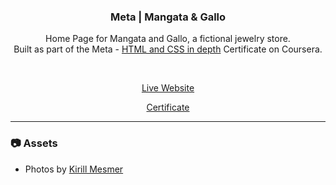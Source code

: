 <h3 align="center">Meta | Mangata & Gallo</h3>

<p align="center">Home Page for Mangata and Gallo, a fictional jewelry store.<br>
Built as part of the Meta - <a href="https://www.coursera.org/learn/html-and-css-in-depth">HTML and CSS in depth</a> Certificate on Coursera.</p><br>

<p align="center"><a href="https://red-waltz.github.io/Coursera-meta-mangata-and-gallo-project">Live Website</a></p>
<p align="center"><a href="https://coursera.org/share/4febedd4c34851ed85445a3a01ae0289">Certificate</a></p>

---
### :camera: Assets

- Photos by <a href="https://www.behance.net/kirillmesmer">Kirill Mesmer</a>
